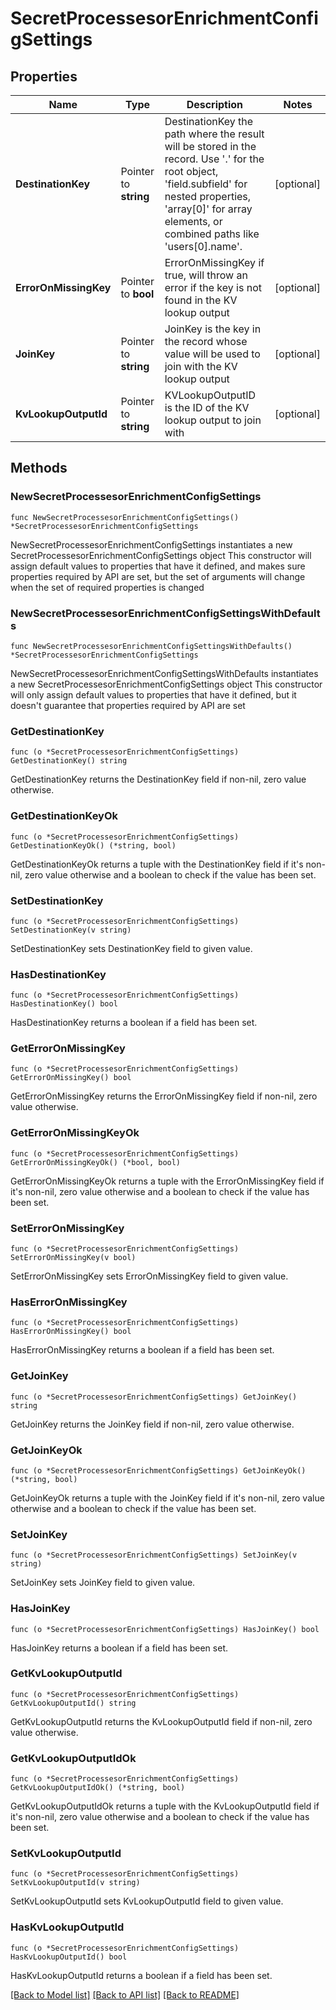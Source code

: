 # SecretProcessesorEnrichmentConfigSettings

## Properties

Name | Type | Description | Notes
------------ | ------------- | ------------- | -------------
**DestinationKey** | Pointer to **string** | DestinationKey the path where the result will be stored in the record. Use &#39;.&#39; for the root object, &#39;field.subfield&#39; for nested properties, &#39;array[0]&#39; for array elements, or combined paths like &#39;users[0].name&#39;. | [optional] 
**ErrorOnMissingKey** | Pointer to **bool** | ErrorOnMissingKey if true, will throw an error if the key is not found in the KV lookup output | [optional] 
**JoinKey** | Pointer to **string** | JoinKey is the key in the record whose value will be used to join with the KV lookup output | [optional] 
**KvLookupOutputId** | Pointer to **string** | KVLookupOutputID is the ID of the KV lookup output to join with | [optional] 

## Methods

### NewSecretProcessesorEnrichmentConfigSettings

`func NewSecretProcessesorEnrichmentConfigSettings() *SecretProcessesorEnrichmentConfigSettings`

NewSecretProcessesorEnrichmentConfigSettings instantiates a new SecretProcessesorEnrichmentConfigSettings object
This constructor will assign default values to properties that have it defined,
and makes sure properties required by API are set, but the set of arguments
will change when the set of required properties is changed

### NewSecretProcessesorEnrichmentConfigSettingsWithDefaults

`func NewSecretProcessesorEnrichmentConfigSettingsWithDefaults() *SecretProcessesorEnrichmentConfigSettings`

NewSecretProcessesorEnrichmentConfigSettingsWithDefaults instantiates a new SecretProcessesorEnrichmentConfigSettings object
This constructor will only assign default values to properties that have it defined,
but it doesn't guarantee that properties required by API are set

### GetDestinationKey

`func (o *SecretProcessesorEnrichmentConfigSettings) GetDestinationKey() string`

GetDestinationKey returns the DestinationKey field if non-nil, zero value otherwise.

### GetDestinationKeyOk

`func (o *SecretProcessesorEnrichmentConfigSettings) GetDestinationKeyOk() (*string, bool)`

GetDestinationKeyOk returns a tuple with the DestinationKey field if it's non-nil, zero value otherwise
and a boolean to check if the value has been set.

### SetDestinationKey

`func (o *SecretProcessesorEnrichmentConfigSettings) SetDestinationKey(v string)`

SetDestinationKey sets DestinationKey field to given value.

### HasDestinationKey

`func (o *SecretProcessesorEnrichmentConfigSettings) HasDestinationKey() bool`

HasDestinationKey returns a boolean if a field has been set.

### GetErrorOnMissingKey

`func (o *SecretProcessesorEnrichmentConfigSettings) GetErrorOnMissingKey() bool`

GetErrorOnMissingKey returns the ErrorOnMissingKey field if non-nil, zero value otherwise.

### GetErrorOnMissingKeyOk

`func (o *SecretProcessesorEnrichmentConfigSettings) GetErrorOnMissingKeyOk() (*bool, bool)`

GetErrorOnMissingKeyOk returns a tuple with the ErrorOnMissingKey field if it's non-nil, zero value otherwise
and a boolean to check if the value has been set.

### SetErrorOnMissingKey

`func (o *SecretProcessesorEnrichmentConfigSettings) SetErrorOnMissingKey(v bool)`

SetErrorOnMissingKey sets ErrorOnMissingKey field to given value.

### HasErrorOnMissingKey

`func (o *SecretProcessesorEnrichmentConfigSettings) HasErrorOnMissingKey() bool`

HasErrorOnMissingKey returns a boolean if a field has been set.

### GetJoinKey

`func (o *SecretProcessesorEnrichmentConfigSettings) GetJoinKey() string`

GetJoinKey returns the JoinKey field if non-nil, zero value otherwise.

### GetJoinKeyOk

`func (o *SecretProcessesorEnrichmentConfigSettings) GetJoinKeyOk() (*string, bool)`

GetJoinKeyOk returns a tuple with the JoinKey field if it's non-nil, zero value otherwise
and a boolean to check if the value has been set.

### SetJoinKey

`func (o *SecretProcessesorEnrichmentConfigSettings) SetJoinKey(v string)`

SetJoinKey sets JoinKey field to given value.

### HasJoinKey

`func (o *SecretProcessesorEnrichmentConfigSettings) HasJoinKey() bool`

HasJoinKey returns a boolean if a field has been set.

### GetKvLookupOutputId

`func (o *SecretProcessesorEnrichmentConfigSettings) GetKvLookupOutputId() string`

GetKvLookupOutputId returns the KvLookupOutputId field if non-nil, zero value otherwise.

### GetKvLookupOutputIdOk

`func (o *SecretProcessesorEnrichmentConfigSettings) GetKvLookupOutputIdOk() (*string, bool)`

GetKvLookupOutputIdOk returns a tuple with the KvLookupOutputId field if it's non-nil, zero value otherwise
and a boolean to check if the value has been set.

### SetKvLookupOutputId

`func (o *SecretProcessesorEnrichmentConfigSettings) SetKvLookupOutputId(v string)`

SetKvLookupOutputId sets KvLookupOutputId field to given value.

### HasKvLookupOutputId

`func (o *SecretProcessesorEnrichmentConfigSettings) HasKvLookupOutputId() bool`

HasKvLookupOutputId returns a boolean if a field has been set.


[[Back to Model list]](../README.md#documentation-for-models) [[Back to API list]](../README.md#documentation-for-api-endpoints) [[Back to README]](../README.md)


